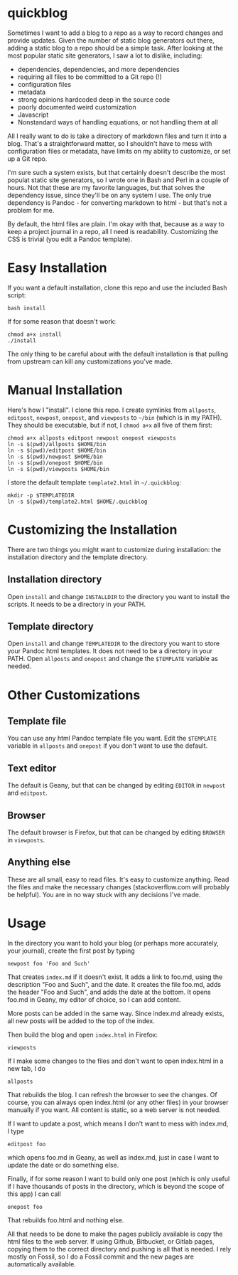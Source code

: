 # quickblog

Sometimes I want to add a blog to a repo as a way to record changes
and provide updates. Given the number of static blog generators out there,
adding a static blog to a repo should be a simple task. After looking
at the most popular static site generators, I saw a lot to dislike,
including:

- dependencies, dependencies, and more dependencies
- requiring all files to be committed to a Git repo (!)
- configuration files
- metadata
- strong opinions hardcoded deep in the source code
- poorly documented weird customization
- Javascript
- Nonstandard ways of handling equations, or not handling them at all

All I really want to do is take a directory of markdown files and turn 
it into a blog. That's a straightforward matter, so I shouldn't have to
mess with configuration files or metadata, have limits on my ability to
customize, or set up a Git repo.

I'm sure such a system exists, but that certainly doesn't describe the
most populat static site generators, so I wrote one in Bash and Perl in
a couple of hours. Not that these are my favorite languages, but that solves
the dependency issue, since they'll be on any system I use. The only true
dependency is Pandoc - for converting markdown to html - but that's not
a problem for me.

By default, the html files are plain. I'm okay with that, because as a
way to keep a project journal in a repo, all I need is readability. 
Customizing the CSS is trivial (you edit a Pandoc template).

# Easy Installation

If you want a default installation, clone this repo and use the included
Bash script:

```
bash install
```

If for some reason that doesn't work:

```
chmod a+x install
./install
```

The only thing to be careful about with the default installation is that
pulling from upstream can kill any customizations you've made.

# Manual Installation

Here's how I "install". I clone this repo. I create symlinks from
`allposts`, `editpost`, `newpost`, `onepost`, and `viewposts` to `~/bin`
(which is in my PATH). They should be executable, but if not, I `chmod a+x`
all five of them first:

```
chmod a+x allposts editpost newpost onepost viewposts
ln -s $(pwd)/allposts $HOME/bin
ln -s $(pwd)/editpost $HOME/bin
ln -s $(pwd)/newpost $HOME/bin
ln -s $(pwd)/onepost $HOME/bin
ln -s $(pwd)/viewposts $HOME/bin
```

I store the default template `template2.html` in `~/.quickblog`:

```
mkdir -p $TEMPLATEDIR
ln -s $(pwd)/template2.html $HOME/.quickblog
```

# Customizing the Installation

There are two things you might want to customize during installation: 
the installation directory and the template directory.

## Installation directory

Open `install` and change `INSTALLDIR` to the directory you want to install
the scripts. It needs to be a directory in your PATH.

## Template directory

Open `install` and change `TEMPLATEDIR` to the directory you want to store
your Pandoc html templates. It does not need to be a directory in your
PATH. Open `allposts` and `onepost` and change the `$TEMPLATE` variable
as needed.

# Other Customizations

## Template file

You can use any html Pandoc template file you want. Edit the `$TEMPLATE`
variable in `allposts` and `onepost` if you don't want to use the default.

## Text editor

The default is Geany, but that can be changed by editing `EDITOR` in
`newpost` and `editpost`.

## Browser

The default browser is Firefox, but that can be changed by editing
`BROWSER` in `viewposts`.

## Anything else

These are all small, easy to read files. It's easy to customize anything.
Read the files and make the necessary changes (stackoverflow.com will
probably be helpful). You are in no way stuck with any decisions I've
made.

# Usage

In the directory you want to hold your blog (or perhaps more accurately, 
your journal), create the first post by typing

```
newpost foo 'Foo and Such'
```

That creates `index.md` if it doesn't exist. It adds a link to foo.md,
using the description "Foo and Such", and the date. It creates the
file foo.md, adds the header "Foo and Such", and adds the date at the
bottom. It opens foo.md in Geany, my editor of choice, so I can add 
content.

More posts can be added in the same way. Since index.md already exists,
all new posts will be added to the top of the index.

Then build the blog and open `index.html` in Firefox:

```
viewposts
```

If I make some changes to the files and don't want to open index.html in
a new tab, I do

```
allposts
```

That rebuilds the blog. I can refresh the browser to see the changes.
Of course, you can always open index.html (or any other files) in your 
browser manually if you want. All content is static, so a web server is
not needed.

If I want to update a post, which means I don't want to mess with index.md,
I type

```
editpost foo
```

which opens foo.md in Geany, as well as index.md, just in case I want to
update the date or do something else.

Finally, if for some reason I want to build only one post (which is only
useful if I have thousands of posts in the directory, which is beyond the
scope of this app) I can call

```
onepost foo
```

That rebuilds foo.html and nothing else.

All that needs to be done to make the pages publicly available is copy
the html files to the web server. If using Github, Bitbucket, or Gitlab
pages, copying them to the correct directory and pushing is all that is
needed. I rely mostly on Fossil, so I do a Fossil commit and the new 
pages are automatically available.

